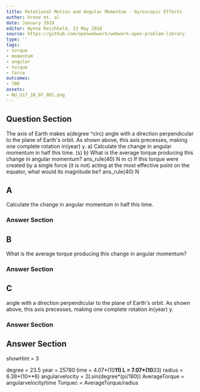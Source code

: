 ```yaml
---
title: Rotational Motion and Angular Momentum - Gyroscopic Effects
author: Urone et. al
date: January 2018
editor: Wynne Reichheld, 23 May 2018
source: https://github.com/openwebwork/webwork-open-problem-library
type: ''
tags:
- torque
- momentum
- angular
- torque
- force
outcomes:
- TBD
assets:
- NU_U17_10_07_001.png
---
```


## Question Section 

The axis of Earth makes a(degree ^circ) angle with a direction perpendicular to the plane of Earth's orbit. As shown above, this axis precesses, making one complete rotation in(year) y. 
a) Calculate the change in angular momentum in half this time. 
(s)
b) What is the average torque producing this change in angular momentum? 
ans_rule(40) N m
c) If this torque were created by a single force (it is not) acting at the most effective point on the equator, what would its magnitude be?
ans_rule(40) N
## A
Calculate the change in angular momentum in half this time. 
### Answer Section
## B
What is the average torque producing this change in angular momentum? 
### Answer Section
## C
angle with a direction perpendicular to the plane of Earth's orbit. As shown above, this axis precesses, making one complete rotation in(year) y. 
### Answer Section


## Answer Section

showHint = 3

degree = 23.5
year = 25780
time = 4.07*(10**11)
L = 7.07*(10**33)
radius = 6.38*(10**6)
angularvelocity = 2*L*sin(degree*(pi/180))
AverageTorque = angularvelocity/time
Torquec = AverageTorque/radius